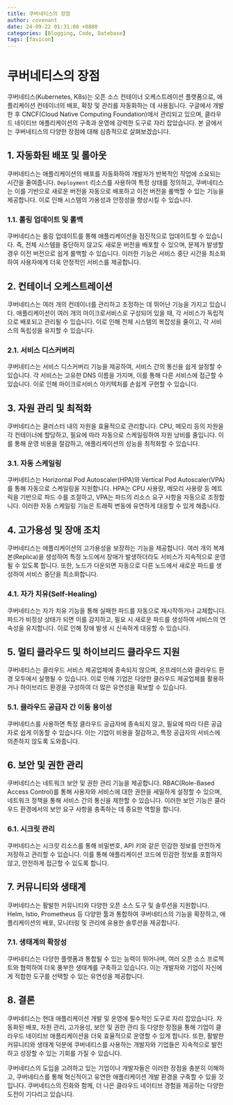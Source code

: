 ```yaml
---
title: 쿠버네티스의 장점
author: covenant
date: 24-09-22 01:31:00 +0800
categories: [Blogging, Code, Datebase]
tags: [favicon]
---
```


# 쿠버네티스의 장점

쿠버네티스(Kubernetes, K8s)는 오픈 소스 컨테이너 오케스트레이션 플랫폼으로, 애플리케이션 컨테이너의 배포, 확장 및 관리를 자동화하는 데 사용됩니다. 구글에서 개발한 후 CNCF(Cloud Native Computing Foundation)에서 관리되고 있으며, 클라우드 네이티브 애플리케이션의 구축과 운영에 강력한 도구로 자리 잡았습니다. 본 글에서는 쿠버네티스의 다양한 장점에 대해 심층적으로 살펴보겠습니다.

## 1. 자동화된 배포 및 롤아웃

쿠버네티스는 애플리케이션의 배포를 자동화하여 개발자가 반복적인 작업에 소요되는 시간을 줄여줍니다. `Deployment` 리소스를 사용하여 특정 상태를 정의하고, 쿠버네티스는 이를 기반으로 새로운 버전을 자동으로 배포하고 이전 버전을 롤백할 수 있는 기능을 제공합니다. 이로 인해 시스템의 가용성과 안정성을 향상시킬 수 있습니다.

### 1.1. 롤링 업데이트 및 롤백

쿠버네티스는 롤링 업데이트를 통해 애플리케이션을 점진적으로 업데이트할 수 있습니다. 즉, 전체 시스템을 중단하지 않고도 새로운 버전을 배포할 수 있으며, 문제가 발생할 경우 이전 버전으로 쉽게 롤백할 수 있습니다. 이러한 기능은 서비스 중단 시간을 최소화하여 사용자에게 더욱 안정적인 서비스를 제공합니다.

## 2. 컨테이너 오케스트레이션

쿠버네티스는 여러 개의 컨테이너를 관리하고 조정하는 데 뛰어난 기능을 가지고 있습니다. 애플리케이션이 여러 개의 마이크로서비스로 구성되어 있을 때, 각 서비스가 독립적으로 배포되고 관리될 수 있습니다. 이로 인해 전체 시스템의 복잡성을 줄이고, 각 서비스의 독립성을 유지할 수 있습니다.

### 2.1. 서비스 디스커버리

쿠버네티스는 서비스 디스커버리 기능을 제공하여, 서비스 간의 통신을 쉽게 설정할 수 있습니다. 각 서비스는 고유한 DNS 이름을 가지며, 이를 통해 다른 서비스에 접근할 수 있습니다. 이로 인해 마이크로서비스 아키텍처를 손쉽게 구현할 수 있습니다.

## 3. 자원 관리 및 최적화

쿠버네티스는 클러스터 내의 자원을 효율적으로 관리합니다. CPU, 메모리 등의 자원을 각 컨테이너에 할당하고, 필요에 따라 자동으로 스케일링하여 자원 낭비를 줄입니다. 이를 통해 운영 비용을 절감하고, 애플리케이션의 성능을 최적화할 수 있습니다.

### 3.1. 자동 스케일링

쿠버네티스는 Horizontal Pod Autoscaler(HPA)와 Vertical Pod Autoscaler(VPA)를 통해 자동으로 스케일링을 지원합니다. HPA는 CPU 사용량, 메모리 사용량 등 메트릭을 기반으로 파드 수를 조절하고, VPA는 파드의 리소스 요구 사항을 자동으로 조정합니다. 이러한 자동 스케일링 기능은 트래픽 변동에 유연하게 대응할 수 있게 해줍니다.

## 4. 고가용성 및 장애 조치

쿠버네티스는 애플리케이션의 고가용성을 보장하는 기능을 제공합니다. 여러 개의 복제본(Replica)을 생성하여 특정 노드에서 장애가 발생하더라도 서비스가 지속적으로 운영될 수 있도록 합니다. 또한, 노드가 다운되면 자동으로 다른 노드에서 새로운 파드를 생성하여 서비스 중단을 최소화합니다.

### 4.1. 자가 치유(Self-Healing)

쿠버네티스는 자가 치유 기능을 통해 실패한 파드를 자동으로 재시작하거나 교체합니다. 파드가 비정상 상태가 되면 이를 감지하고, 필요 시 새로운 파드를 생성하여 서비스의 연속성을 유지합니다. 이로 인해 장애 발생 시 신속하게 대응할 수 있습니다.

## 5. 멀티 클라우드 및 하이브리드 클라우드 지원

쿠버네티스는 클라우드 서비스 제공업체에 종속되지 않으며, 온프레미스와 클라우드 환경 모두에서 실행될 수 있습니다. 이로 인해 기업은 다양한 클라우드 제공업체를 활용하거나 하이브리드 환경을 구성하여 더 많은 유연성을 확보할 수 있습니다.

### 5.1. 클라우드 공급자 간 이동 용이성

쿠버네티스를 사용하면 특정 클라우드 공급자에 종속되지 않고, 필요에 따라 다른 공급자로 쉽게 이동할 수 있습니다. 이는 기업이 비용을 절감하고, 특정 공급자의 서비스에 의존하지 않도록 도와줍니다.

## 6. 보안 및 권한 관리

쿠버네티스는 네트워크 보안 및 권한 관리 기능을 제공합니다. RBAC(Role-Based Access Control)를 통해 사용자와 서비스에 대한 권한을 세밀하게 설정할 수 있으며, 네트워크 정책을 통해 서비스 간의 통신을 제한할 수 있습니다. 이러한 보안 기능은 클라우드 환경에서의 보안 요구 사항을 충족하는 데 중요한 역할을 합니다.

### 6.1. 시크릿 관리

쿠버네티스는 시크릿 리소스를 통해 비밀번호, API 키와 같은 민감한 정보를 안전하게 저장하고 관리할 수 있습니다. 이를 통해 애플리케이션 코드에 민감한 정보를 포함하지 않고, 안전하게 접근할 수 있도록 합니다.

## 7. 커뮤니티와 생태계

쿠버네티스는 활발한 커뮤니티와 다양한 오픈 소스 도구 및 솔루션을 지원합니다. Helm, Istio, Prometheus 등 다양한 툴과 통합하여 쿠버네티스의 기능을 확장하고, 애플리케이션의 배포, 모니터링 및 관리에 유용한 솔루션을 제공합니다.

### 7.1. 생태계의 확장성

쿠버네티스는 다양한 플랫폼과 통합될 수 있는 능력이 뛰어나며, 여러 오픈 소스 프로젝트와 협력하여 더욱 풍부한 생태계를 구축하고 있습니다. 이는 개발자와 기업이 자신에게 적합한 도구를 선택할 수 있는 유연성을 제공합니다.

## 8. 결론

쿠버네티스는 현대 애플리케이션 개발 및 운영에 필수적인 도구로 자리 잡았습니다. 자동화된 배포, 자원 관리, 고가용성, 보안 및 권한 관리 등 다양한 장점을 통해 기업이 클라우드 네이티브 애플리케이션을 더욱 효율적으로 운영할 수 있게 합니다. 또한, 활발한 커뮤니티와 생태계 덕분에 쿠버네티스를 사용하는 개발자와 기업들은 지속적으로 발전하고 성장할 수 있는 기회를 가질 수 있습니다.

쿠버네티스의 도입을 고려하고 있는 기업이나 개발자들은 이러한 장점을 충분히 이해하고, 쿠버네티스를 통해 혁신적이고 유연한 애플리케이션 개발 환경을 구축할 수 있을 것입니다. 쿠버네티스의 진화와 함께, 더 나은 클라우드 네이티브 경험을 제공하는 다양한 도전이 기다리고 있습니다.
